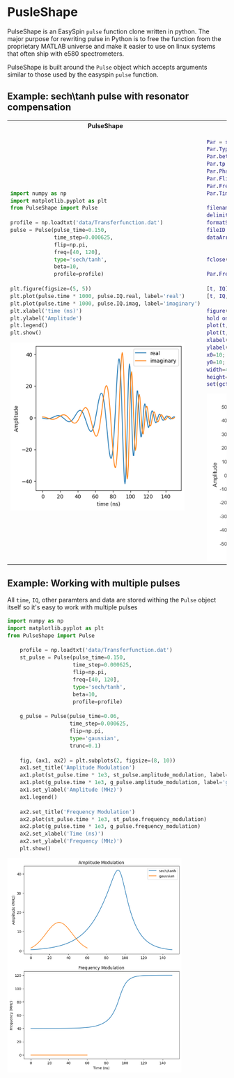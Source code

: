 # PusleShape

PulseShape is an EasySpin `pulse` function clone written in python. The major purpose for 
rewriting pulse in Python is to free the function from the proprietary MATLAB universe and 
make it easier to use on linux systems that often ship with e580 spectrometers. 

PulseShape is built around the `Pulse` object which accepts arguments similar to those 
used by the easyspin `pulse` function. 

## Example: sech\tanh pulse with resonator compensation
<table>
<tr>
<th>PulseShape</th>
<th>EasySpin</th>
</tr>
<tr>
<td>

```python
import numpy as np
import matplotlib.pyplot as plt
from PulseShape import Pulse

profile = np.loadtxt('data/Transferfunction.dat')
pulse = Pulse(pulse_time=0.150, 
              time_step=0.000625, 
              flip=np.pi, 
              freq=[40, 120], 
              type='sech/tanh', 
              beta=10, 
              profile=profile)

plt.figure(figsize=(5, 5))
plt.plot(pulse.time * 1000, pulse.IQ.real, label='real')
plt.plot(pulse.time * 1000, pulse.IQ.imag, label='imaginary')
plt.xlabel('time (ns)')
plt.ylabel('Amplitude')
plt.legend()
plt.show()
```
<img src="img/sechtanh.png" width="400"  class="center"/>


</td>
<td>

```matlab
Par = struct
Par.Type = 'sech/tanh';
Par.beta = 10;
Par.tp = 0.150;
Par.Phase = 0;
Par.Flip = pi;
Par.Frequency = [40 120]
Par.TimeStep=0.000625

filename = 'Transferfunction.dat';
delimiter = ' ';
formatSpec = '%f%f%[^\n\r]';
fileID = fopen(filename,'r');
dataArray = textscan(fileID, formatSpec, 'Delimiter', ... 
                    delimiter, 'MultipleDelimsAsOne', ...
                    true, 'TextType', 'string');
fclose(fileID);

Par.FrequencyResponse = [dataArray{:, 1}, dataArray{:, 2}];

[t, IQ] = pulse(Par)
[t, IQ, modulation] = pulse(Par) 

figure(1)
hold on
plot(t, real(IQ))
plot(t, imag(IQ))
xlabel('time ns')
ylabel('Amplitude')
x0=10;
y0=10;
width=465;
height=448;
set(gcf,'position',[x0,y0,width,height])

```
<img src="img/sechtanhes.png" width="400" class="center"/>
</td>
</tr>
</table>

## Example: Working with multiple pulses

All `time`, `IQ`, other paramters and data are stored withing the `Pulse` object itself so it's easy to work with multiple pulses

```python
import numpy as np
import matplotlib.pyplot as plt
from PulseShape import Pulse

    profile = np.loadtxt('data/Transferfunction.dat')
    st_pulse = Pulse(pulse_time=0.150,
                     time_step=0.000625,
                     flip=np.pi,
                     freq=[40, 120],
                     type='sech/tanh',
                     beta=10,
                     profile=profile)

    g_pulse = Pulse(pulse_time=0.06,
                    time_step=0.000625,
                    flip=np.pi,
                    type='gaussian',
                    trunc=0.1)

    fig, (ax1, ax2) = plt.subplots(2, figsize=(8, 10))
    ax1.set_title('Amplitude Modulation')
    ax1.plot(st_pulse.time * 1e3, st_pulse.amplitude_modulation, label='sech/tanh')
    ax1.plot(g_pulse.time * 1e3, g_pulse.amplitude_modulation, label='gaussian')
    ax1.set_ylabel('Amplitude (MHz)')
    ax1.legend()

    ax2.set_title('Frequency Modulation')
    ax2.plot(st_pulse.time * 1e3, st_pulse.frequency_modulation)
    ax2.plot(g_pulse.time * 1e3, g_pulse.frequency_modulation)
    ax2.set_xlabel('Time (ns)')
    ax2.set_ylabel('Frequency (MHz)')
    plt.show()
```
<img src="img/AM_FM.png" width="400" class="center"/>